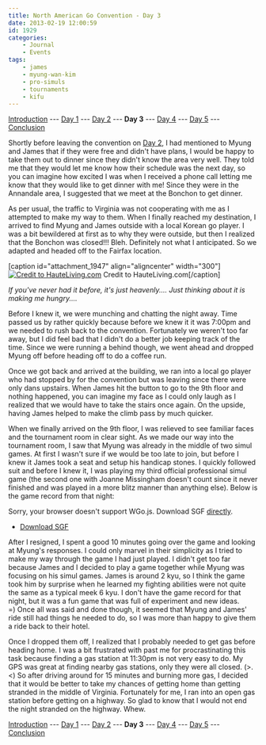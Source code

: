 ```yaml
---
title: North American Go Convention - Day 3
date: 2013-02-19 12:00:59
id: 1929
categories:
	- Journal
	- Events
tags:
	- james
	- myung-wan-kim
	- pro-simuls
	- tournaments
	- kifu
---
```


[Introduction](http://www.bengozen.com/north-american-go-convention/ "North American Go Convention!!!") --- [Day 1](http://www.bengozen.com/north-american-go-convention-day-1/ "North American Go Convention — Day 1") --- [Day 2](http://www.bengozen.com/north-american-go-convention-day-2/ "North American Go Convention — Day 2") --- **Day 3** --- [Day 4](http://www.bengozen.com/north-american-go-convention-day-4/ "North American Go Convention — Day 4") --- [Day 5](http://www.bengozen.com/north-american-go-convention-day-5/ "North American Go Convention — Day 5") --- [Conclusion](http://www.bengozen.com/north-american-go-convention-conclusion/ "North American Go Convention — Conclusion")

Shortly before leaving the convention on [Day 2](http://www.bengozen.com/north-american-go-convention-day-2/ "North American Go Convention — Day 2"), I had mentioned to Myung and James that if they were free and didn't have plans, I would be happy to take them out to dinner since they didn't know the area very well. They told me that they would let me know how their schedule was the next day, so you can imagine how excited I was when I received a phone call letting me know that they would like to get dinner with me! Since they were in the Annandale area, I suggested that we meet at the Bonchon to get dinner.

As per usual, the traffic to Virginia was not cooperating with me as I attempted to make my way to them. When I finally reached my destination, I arrived to find Myung and James outside with a local Korean go player. I was a bit bewildered at first as to why they were outside, but then I realized that the Bonchon was closed!!! Bleh. Definitely not what I anticipated. So we adapted and headed off to the Fairfax location.

[caption id="attachment_1947" align="aligncenter" width="300"][![Credit to HauteLiving.com](http://www.bengozen.com/wp-content/uploads/2013/02/bonchonwings.jpg)](http://www.bengozen.com/wp-content/uploads/2013/02/bonchonwings.jpg) Credit to HauteLiving.com[/caption]

_If you've never had it before, it's just heavenly.... Just thinking about it is making me hungry...._

Before I knew it, we were munching and chatting the night away. Time passed us by rather quickly because before we knew it it was 7:00pm and we needed to rush back to the convention. Fortunately we weren't too far away, but I did feel bad that I didn't do a better job keeping track of the time. Since we were running a behind though, we went ahead and dropped Myung off before heading off to do a coffee run.

Once we got back and arrived at the building, we ran into a local go player who had stopped by for the convention but was leaving since there were only dans upstairs. When James hit the button to go to the 9th floor and nothing happened, you can imagine my face as I could only laugh as I realized that we would have to take the stairs once again. On the upside, having James helped to make the climb pass by much quicker.

<!--more-->

When we finally arrived on the 9th floor, I was relieved to see familiar faces and the tournament room in clear sight. As we made our way into the tournament room, I saw that Myung was already in the middle of two simul games. At first I wasn't sure if we would be too late to join, but before I knew it James took a seat and setup his handicap stones. I quickly followed suit and before I knew it, I was playing my third official professional simul game (the second one with Joanne Missingham doesn't count since it never finished and was played in a more blitz manner than anything else). Below is the game record from that night:

<article>
	<section data-wgo="/kifu/2013/2013.02.19-NAGC-Day-3.sgf" data-wgo-enablewheel="false" style="width: 100%">
	  <p>Sorry, your browser doesn't support WGo.js. Download SGF <a href="/kifu/2013/2013.02.19-NAGC-Day-3.sgf">directly</a>.</p>
	</section>
	<div><ul><li><a href="/kifu/2013/2013.02.19-NAGC-Day-3.sgf">Download SGF</a></li></ul></div>
</article>

After I resigned, I spent a good 10 minutes going over the game and looking at Myung's responses. I could only marvel in their simplicity as I tried to make my way through the game I had just played. I didn't get too far because James and I decided to play a game together while Myung was focusing on his simul games. James is around 2 kyu, so I think the game took him by surprise when he learned my fighting abilities were not quite the same as a typical meek 6 kyu. I don't have the game record for that night, but it was a fun game that was full of experiment and new ideas. =) Once all was said and done though, it seemed that Myung and James' ride still had things he needed to do, so I was more than happy to give them a ride back to their hotel.

Once I dropped them off, I realized that I probably needed to get gas before heading home. I was a bit frustrated with past me for procrastinating this task because finding a gas station at 11:30pm is not very easy to do. My GPS was great at finding nearby gas stations, only they were all closed. (&gt;.&lt;) So after driving around for 15 minutes and burning more gas, I decided that it would be better to take my chances of getting home than getting stranded in the middle of Virginia. Fortunately for me, I ran into an open gas station before getting on a highway. So glad to know that I would not end the night stranded on the highway. Whew.

[Introduction](http://www.bengozen.com/north-american-go-convention/ "North American Go Convention!!!") --- [Day 1](http://www.bengozen.com/north-american-go-convention-day-1/ "North American Go Convention — Day 1") --- [Day 2](http://www.bengozen.com/north-american-go-convention-day-2/ "North American Go Convention — Day 2") --- **Day 3** --- [Day 4](http://www.bengozen.com/north-american-go-convention-day-4/ "North American Go Convention — Day 4") --- [Day 5](http://www.bengozen.com/north-american-go-convention-day-5/ "North American Go Convention — Day 5") --- [Conclusion](http://www.bengozen.com/north-american-go-convention-conclusion/ "North American Go Convention — Conclusion")